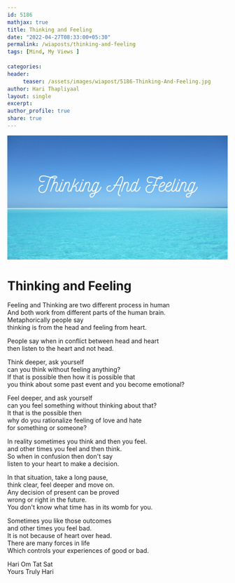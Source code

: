 ```yaml
--- 
id: 5186
mathjax: true  
title: Thinking and Feeling
date: "2022-04-27T08:33:00+05:30"
permalink: /wiaposts/thinking-and-feeling
tags: [Mind, My Views ]    

categories: 
header:
     teaser: /assets/images/wiapost/5186-Thinking-And-Feeling.jpg
author: Hari Thapliyaal 
layout: single 
excerpt:  
author_profile: true 
share: true 
---
```


![Thinking and Feeling](/assets/images/wiapost/5186-Thinking-And-Feeling.jpg)     
   
# Thinking and Feeling    
       
Feeling and Thinking are two different process in human     
And both work from different parts of the human brain.     
Metaphorically people say     
thinking is from the head and feeling from heart.    
    
People say when in conflict between head and heart     
then listen to the heart and not head.    
    
Think deeper, ask yourself     
can you think without feeling anything?    
If that is possible then how it is possible that     
you think about some past event and you become emotional?    
    
Feel deeper, and ask yourself     
can you feel something without thinking about that?    
It that is the possible then     
why do you rationalize feeling of love and hate     
for something or someone?    
    
In reality sometimes you think and then you feel.    
and other times you feel and then think.    
So when in confusion then don't say     
listen to your heart to make a decision.    
    
In that situation, take a long pause,     
think clear, feel deeper and move on.     
Any decision of present can be proved     
wrong or right in the future.     
You don't know what time has in its womb for you.    
    
Sometimes you like those outcomes     
and other times you feel bad.    
It is not because of heart over head.    
There are many forces in life     
Which controls your experiences of good or bad.    
    
Hari Om Tat Sat     
Yours Truly Hari    
